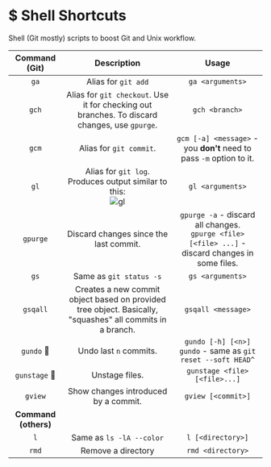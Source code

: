 # $ Shell Shortcuts
Shell (Git mostly) scripts to boost Git and Unix workflow.

Command (Git) | Description | Usage
:--------:|:-------------:|:------:
`ga` | Alias for `git add` | `ga <arguments>`
`gch` | Alias for `git checkout`. Use it for checking out branches. To discard changes, use `gpurge`. | `gch <branch>`
`gcm` | Alias for `git commit`. | `gcm [-a] <message>` - you **don't** need to pass `-m` option to it.
`gl` | Alias for `git log`. Produces output similar to this:<br>![gl](https://user-images.githubusercontent.com/22446806/32938930-303dc4fc-cbc1-11e7-9311-c2f97496a1bb.png) | `gl <arguments>`
`gpurge` | Discard changes since the last commit. | `gpurge -a` - discard all changes.<br> `gpurge <file> [<file> ...]` - discard changes in some files.
`gs` | Same as `git status -s` | `gs <arguments>`
`gsqall` | Creates a new commit object based on provided tree object. Basically, "squashes" all commits in a branch. | `gsqall <message>`
`gundo` :gun:| Undo last `n` commits. | `gundo [-h] [<n>]`<br>`gundo` - same as `git reset --soft HEAD^`
`gunstage` :gun:| Unstage files. | `gunstage <file> [<file>...]`
`gview` | Show changes introduced by a commit. | `gview [<commit>]`
**Command (others)** |
`l` | Same as `ls -lA --color` | `l [<directory>]`
`rmd` | Remove a directory | `rmd <directory>`
